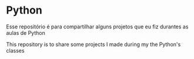 # Python
 Esse repositório é para compartilhar alguns projetos que eu fiz durantes as aulas de Python
 
 This repository is to share some projects I made during my the Python's classes

